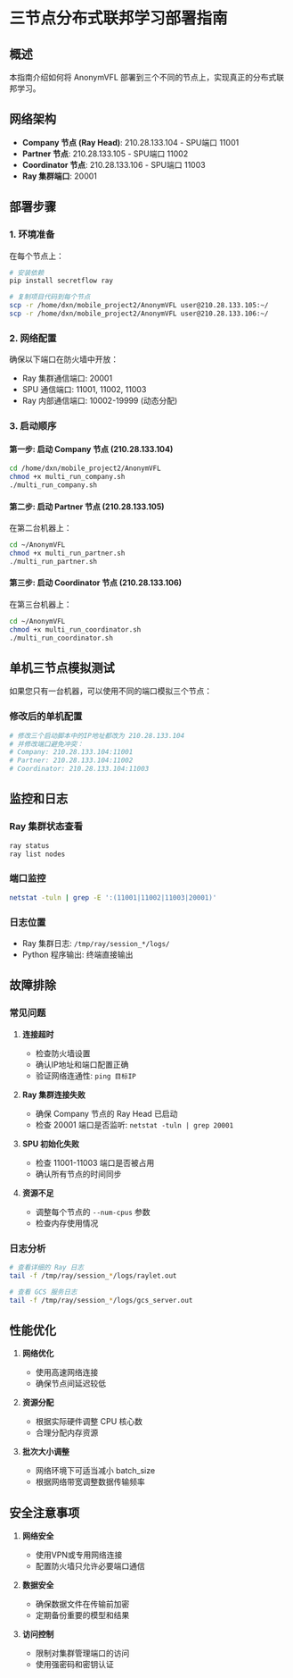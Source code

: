# 三节点分布式联邦学习部署指南

## 概述
本指南介绍如何将 AnonymVFL 部署到三个不同的节点上，实现真正的分布式联邦学习。

## 网络架构
- **Company 节点 (Ray Head)**: 210.28.133.104 - SPU端口 11001
- **Partner 节点**: 210.28.133.105 - SPU端口 11002  
- **Coordinator 节点**: 210.28.133.106 - SPU端口 11003
- **Ray 集群端口**: 20001

## 部署步骤

### 1. 环境准备
在每个节点上：
```bash
# 安装依赖
pip install secretflow ray

# 复制项目代码到每个节点
scp -r /home/dxn/mobile_project2/AnonymVFL user@210.28.133.105:~/
scp -r /home/dxn/mobile_project2/AnonymVFL user@210.28.133.106:~/
```

### 2. 网络配置
确保以下端口在防火墙中开放：
- Ray 集群通信端口: 20001
- SPU 通信端口: 11001, 11002, 11003
- Ray 内部通信端口: 10002-19999 (动态分配)

### 3. 启动顺序

#### 第一步: 启动 Company 节点 (210.28.133.104)
```bash
cd /home/dxn/mobile_project2/AnonymVFL
chmod +x multi_run_company.sh
./multi_run_company.sh
```

#### 第二步: 启动 Partner 节点 (210.28.133.105)
在第二台机器上：
```bash
cd ~/AnonymVFL
chmod +x multi_run_partner.sh
./multi_run_partner.sh
```

#### 第三步: 启动 Coordinator 节点 (210.28.133.106)
在第三台机器上：
```bash
cd ~/AnonymVFL
chmod +x multi_run_coordinator.sh
./multi_run_coordinator.sh
```

## 单机三节点模拟测试

如果您只有一台机器，可以使用不同的端口模拟三个节点：

### 修改后的单机配置
```bash
# 修改三个启动脚本中的IP地址都改为 210.28.133.104
# 并修改端口避免冲突：
# Company: 210.28.133.104:11001
# Partner: 210.28.133.104:11002
# Coordinator: 210.28.133.104:11003
```

## 监控和日志

### Ray 集群状态查看
```bash
ray status
ray list nodes
```

### 端口监控
```bash
netstat -tuln | grep -E ':(11001|11002|11003|20001)'
```

### 日志位置
- Ray 集群日志: `/tmp/ray/session_*/logs/`
- Python 程序输出: 终端直接输出

## 故障排除

### 常见问题

1. **连接超时**
   - 检查防火墙设置
   - 确认IP地址和端口配置正确
   - 验证网络连通性: `ping 目标IP`

2. **Ray 集群连接失败**
   - 确保 Company 节点的 Ray Head 已启动
   - 检查 20001 端口是否监听: `netstat -tuln | grep 20001`

3. **SPU 初始化失败**
   - 检查 11001-11003 端口是否被占用
   - 确认所有节点的时间同步

4. **资源不足**
   - 调整每个节点的 `--num-cpus` 参数
   - 检查内存使用情况

### 日志分析
```bash
# 查看详细的 Ray 日志
tail -f /tmp/ray/session_*/logs/raylet.out

# 查看 GCS 服务日志
tail -f /tmp/ray/session_*/logs/gcs_server.out
```

## 性能优化

1. **网络优化**
   - 使用高速网络连接
   - 确保节点间延迟较低

2. **资源分配**
   - 根据实际硬件调整 CPU 核心数
   - 合理分配内存资源

3. **批次大小调整**
   - 网络环境下可适当减小 batch_size
   - 根据网络带宽调整数据传输频率

## 安全注意事项

1. **网络安全**
   - 使用VPN或专用网络连接
   - 配置防火墙只允许必要端口通信

2. **数据安全**
   - 确保数据文件在传输前加密
   - 定期备份重要的模型和结果

3. **访问控制**
   - 限制对集群管理端口的访问
   - 使用强密码和密钥认证
